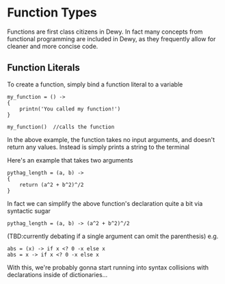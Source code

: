 # Function Types

Functions are first class citizens in Dewy. In fact many concepts from functional programming are included in Dewy, as they frequently allow for cleaner and more concise code.

## Function Literals

To create a function, simply bind a function literal to a variable

```dewy
my_function = () -> 
{ 
    printn('You called my function!') 
}

my_function()  //calls the function
```

In the above example, the function takes no input arguments, and doesn't return any values. Instead is simply prints a string to the terminal


Here's an example that takes two arguments

```dewy
pythag_length = (a, b) -> 
{ 
    return (a^2 + b^2)^/2
}
```

In fact we can simplify the above function's declaration quite a bit via syntactic sugar

```dewy
pythag_length = (a, b) -> (a^2 + b^2)^/2
```

(TBD:currently debating if a single argument can omit the parenthesis) e.g.

```dewy
abs = (x) -> if x <? 0 -x else x
abs = x -> if x <? 0 -x else x
```

With this, we're probably gonna start running into syntax collisions with declarations inside of dictionaries...